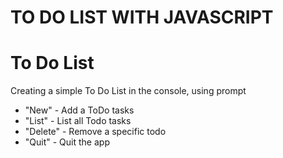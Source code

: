 # TO DO LIST WITH JAVASCRIPT 

<h1>To Do List</h1>
<p>Creating a simple To Do List in the console, using prompt</p>

<ul>
    <li>"New"       - Add a ToDo tasks</li>
    <li>"List"      - List all Todo tasks</li>
    <li>"Delete"    - Remove a specific todo</li>
    <li>"Quit"      - Quit the app</li>
</ul>